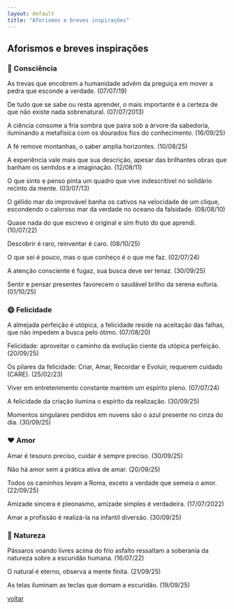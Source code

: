 ```yaml
---
layout: default
title: "Aforismos e breves inspirações"
--- 
```


## Aforismos e breves inspirações

### 🧠 Consciência

As trevas que encobrem a humanidade advêm da preguiça em mover a pedra que esconde a verdade. (07/07/19)

De tudo que se sabe ou resta aprender, o mais importante é a certeza de que não existe nada sobrenatural. (07/07/2013)

A ciência consome a fria sombra que paira sob a árvore da sabedoria, iluminando a metafísica com os dourados fios do conhecimento. (16/09/25)

A fé remove montanhas, o saber amplia horizontes. (10/08/25)

A experiência vale mais que sua descrição, apesar das brilhantes obras que banham os sentidos e a imaginação. (12/08/11)

O que sinto e penso pinta um quadro que vive indescritível no solidário recinto da mente. (03/07/13)

O gélido mar do improvável banha os cativos na velocidade de um clique, escondendo o caloroso mar da verdade no oceano da falsidade. (08/08/10)

Quase nada do que escrevo é original e sim fruto do que aprendi. (10/07/22)

Descobrir é raro, reinventar é caro. (08/10/25)

O que sei é pouco, mas o que conheço é o que me faz. (02/07/24)

A atenção consciente é fugaz, sua busca deve ser tenaz. (30/09/25)

Sentir e pensar presentes favorecem o saudável brilho da serena euforia. (01/10/25)

### 🌞 Felicidade

A almejada perfeição é utópica, a felicidade reside na aceitação das falhas, que não impedem a busca pelo ótimo. (07/08/20)

Felicidade: aproveitar o caminho da evolução ciente da utópica perfeição. (20/09/25)

Os pilares da felicidade: Criar, Amar, Recordar e Evoluir, requerem cuidado (CARE). (25/02/23)

Viver em entretenimento constante mantém um espírito pleno. (07/07/24)

A felicidade da criação ilumina o espírito da realização. (30/09/25)

Momentos singulares perdidos em nuvens são o azul presente no cinza do dia. (30/09/25)

### ❤️ Amor

Amar é tesouro preciso, cuidar é sempre preciso. (30/09/25)

Não há amor sem a prática ativa de amar. (20/09/25)

Todos os caminhos levam a Roma, exceto a verdade que semeia o amor. (22/09/25)

Amizade sincera é pleonasmo, amizade simples é verdadeira. (17/07/2022)

Amar a profissão é realizá-la na infantil diversão. (30/09/25)

### 🌿 Natureza

Pássaros voando livres acima do frio asfalto ressaltam a soberania da natureza sobre a escuridão humana. (16/07/22)

O natural é eterno, observa a mente finita. (21/09/25)

As telas iluminam as teclas que domam a escuridão. (19/09/25)

[voltar](./)